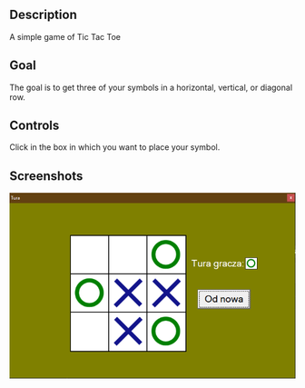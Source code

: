 ## Description

A simple game of Tic Tac Toe

## Goal

The goal is to get three of your symbols in a horizontal, vertical, or diagonal row.

## Controls

Click in the box in which you want to place your symbol.

## Screenshots

![gameplay](https://raw.githubusercontent.com/AntonyFFC/tic-tac-toe/main/afas.jpg)
